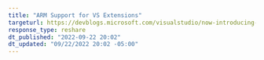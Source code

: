 ```yaml
---
title: "ARM Support for VS Extensions"
targeturl: https://devblogs.microsoft.com/visualstudio/now-introducing-arm64-support-for-vs-extensions/ 
response_type: reshare
dt_published: "2022-09-22 20:02"
dt_updated: "09/22/2022 20:02 -05:00"
---
```

